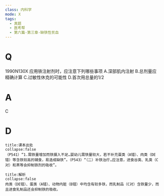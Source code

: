 ```yaml
---
class: 内科学
mode: X
tags:
  - 真题
  - 医考帮
  - 第六篇-第三章-缺铁性贫血
---
```


# Q
1990N130X 应用铁注射剂时，应注意下列哪些事项
A.深部肌内注射
B.总剂量应精确计算
C.过敏性休克的可能性
D.首次用总量的1/2

# A
C
# D
```ad-note
title:课本出处
collapse:false
（P541）“1.需铁量增加而铁摄入不足…婴幼儿需铁量较大，若不补充蛋类（A错）、肉类（DE错）等含铁较高的辅食，易造成缺铁”。（P543）“（二）补铁治疗…应注意，进食谷类、乳类（C对）和茶等会抑制铁剂的吸收”。
```

```ad-summary
title:解析
collapse:false
肉类（DE错）、蛋类（A错）、动物内脏（B错）中均含有较多铁，而乳制品（C对）含铁量少，而且进食乳制品还会抑制铁的吸收。
```

